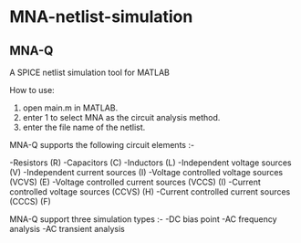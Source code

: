 # MNA-netlist-simulation
MNA-Q
---------------------------------------------------------------------------
A SPICE netlist simulation tool for MATLAB

How to use:

1.  open main.m in MATLAB.
2.  enter 1 to select MNA as the circuit analysis method.
3.  enter the file name of the netlist.

MNA-Q supports the following circuit elements :-

-Resistors (R)
-Capacitors (C)
-Inductors (L)
-Independent voltage sources (V)
-Independent current sources (I)
-Voltage controlled voltage sources (VCVS) (E)
-Voltage controlled current sources (VCCS) (I)
-Current controlled voltage sources (CCVS) (H)
-Current controlled current sources (CCCS) (F)

MNA-Q support three simulation types :-
-DC bias point
-AC frequency analysis
-AC transient analysis
